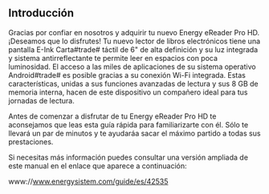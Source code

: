 ## Introducción

Gracias por confiar en nosotros y adquirir tu nuevo Energy eReader Pro HD. ¡Deseamos que lo disfrutes! Tu nuevo lector de libros electrónicos tiene una pantalla E-Ink Carta#trade# táctil de 6" de alta definición y su luz integrada y sistema antirreflectante te permite leer en espacios con poca luminosidad. El acceso a las miles de aplicaciones de su sistema operativo Android#trade# es posible gracias a su conexión Wi-Fi integrada. Estas características, unidas a sus funciones avanzadas de lectura y sus 8 GB de memoria interna, hacen de este dispositivo un compañero ideal para tus jornadas de lectura.

Antes de comenzar a disfrutar de tu Energy eReader Pro HD te aconsejamos que leas esta guía rápida para familiarizarte con él. Sólo te llevará un par de minutos y te ayudaráa sacar el máximo partido a todas sus prestaciones.

Si necesitas más información puedes consultar una versión ampliada de este manual en el enlace que aparece a continuación:

www://www.energysistem.com/guide/es/42535
